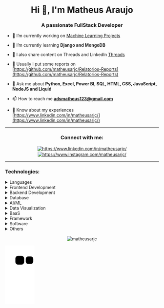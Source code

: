 <h1 align="center">Hi 👋, I'm Matheus Araujo</h1>
<h3 align="center">A passionate FullStack Developer</h3>

- 🔭 I’m currently working on [Machine Learning Projects](https://github.com/matheusarjc/ml-guide-projects)

- 🌱 I’m currently learning **Django and MongoDB**

- 👯 I also share content on Threads and LinkedIn [Threads](https://www.threads.net/@matheusarjc)

- 📝 Usually I put some reports on [https://github.com/matheusarjc/Relatorios-Reports](https://github.com/matheusarjc/Relatorios-Reports)

- 💬 Ask me about **Python, Excel, Power BI, SQL, HTML, CSS, JavaScript, NodeJS and Liquid**

- 📫 How to reach me **adsmatheus123@gmail.com**

- 📄 Know about my experiences [https://www.linkedin.com/in/matheusarjc/](https://www.linkedin.com/in/matheusarjc/)
---
<h3 align="center">Connect with me:</h3>
<p align="center">
<a href="https://linkedin.com/in/https://www.linkedin.com/in/matheusarjc/" target="blank"><img align="center" src="https://raw.githubusercontent.com/rahuldkjain/github-profile-readme-generator/master/src/images/icons/Social/linked-in-alt.svg" alt="https://www.linkedin.com/in/matheusarjc/" height="30" width="40" /></a>
<a href="https://instagram.com/https://www.instagram.com/matheusarjc/" target="blank"><img align="center" src="https://raw.githubusercontent.com/rahuldkjain/github-profile-readme-generator/master/src/images/icons/Social/instagram.svg" alt="https://www.instagram.com/matheusarjc/" height="30" width="40" /></a>
</p>

---
<h3 align="left">Technologies:</h3>
<details>
  <summary>Languages</summary>
    <ul>
      <li><h5>Python</h5></li>
      <li><h5>JavaScript</h5></li>
      <li><h5>TypeScript</h5></li>
      <li><h5>Liquid</h5></li>
    </ul>
</details>
<details>
  <summary>Frontend Development</summary>
    <ul>
      <li><h5>HTML</h5></li>
      <li><h5>CSS</h5></li>
      <li><h5>Bootstrap</h5></li>
      <li><h5>Sass</h5></li>
      <li><h5>Tailwind</h5></li>
      <li><h5>Styled-components</h5></li>
      <li><h5>Redux</h5></li>
    </ul>
</details>
<details>
  <summary>Backend Development</summary>
    <ul>
      <li><h5>NodeJS</h5></li>
      <li><h5>Fastify</h5></li>
      <li><h5>Express</h5></li>
      <li><h5>GraphQL</h5></li>
      <li><h5>PrismaIO</h5></li>
    </ul>
</details>
<details>
  <summary>Database</summary>
    <ul>
      <li><h5>MongoDB</h5></li>
      <li><h5>MySQL</h5></li>
      <li><h5>SQLite</h5></li>
    </ul>
</details>
<details>
  <summary>AI/ML</summary>
    <ul>
      <li><h5>Tensorflow</h5></li>
      <li><h5>Pytorch</h5></li>
      <li><h5>Pandas</h5></li>
      <li><h5>Seaborn</h5></li>
      <li><h5>OpenCV</h5></li>
      <li><h5>Scikit_learn</h5></li>
    </ul>
</details>
<details>
  <summary>Data Visualization</summary>
    <ul>
      <li><h5>ChartJS</h5></li>
      <li><h5>CanvasJS</h5></li>
      <li><h5>KIBANA</h5></li>
    </ul>
</details>
<details>
  <summary>BaaS</summary>
    <ul>
      <li><h5>Firebase</h5></li>
    </ul>
</details>
<details>
  <summary>Framework</summary>
    <ul>
      <li><h5>Django</h5></li>
      <li><h5>Flask</h5></li>
      <li><h5>React</h5></li>
      <li><h5>Electron</h5></li>
    </ul>
</details>
<details>
  <summary>Software</summary>
    <ul>
      <li><h5>Visual Studio Code</h5></li>
      <li><h5>PyCharm</h5></li>
      <li><h5>Figma</h5></li>
    </ul>
</details>
<details>
  <summary>Others</summary>
    <ul>
      <li><h5>Git</h5></li>
      <li><h5>Arduino</h5></li>
    </ul>
</details>

<p align="center"><img align="center" src="https://github-readme-streak-stats.herokuapp.com?user=matheusarjc&theme=transparent&hide_border=true&border_radius=5&card_width=620&fire=EB5454&currStreakLabel=EB5454)](https://git.io/streak-stats" alt="matheusarjc" /></p>

![Snake animation](https://github.com/matheusarjc/matheusarjc/blob/output/github-contribution-grid-snake.svg)
